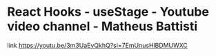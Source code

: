 # React Hooks - useStage - Youtube video channel - Matheus Battisti

link
https://youtu.be/3m3UaEvQkhQ?si=7EmUnusHlBDMUWXC

